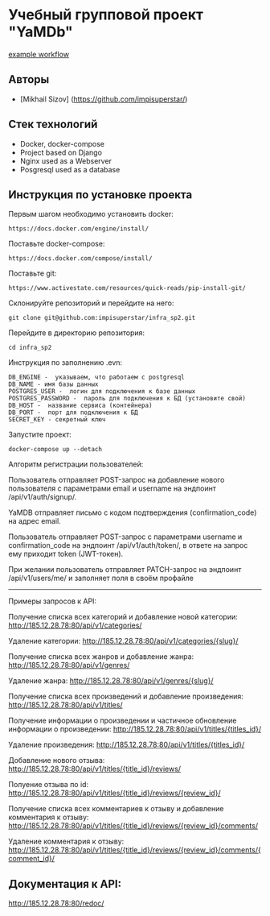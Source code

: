 # Учебный групповой проект "YaMDb"

[example workflow]((https://github.com/impisuperstar/yamdb_final/actions/workflows/yamdb_workflow.yaml/badge.svg)
)

## Авторы
- [Mikhail Sizov] (https://github.com/impisuperstar/)

## Стек технологий
- Docker, docker-compose
- Project based on Django
- Nginx used as a Webserver
- Posgresql used as a database

## Инструкция по установке проекта
Первым шагом необходимо установить docker:
```
https://docs.docker.com/engine/install/
```

Поставьте docker-compose:
```
https://docs.docker.com/compose/install/
```

Поставьте git:
```
https://www.activestate.com/resources/quick-reads/pip-install-git/
```

Склонируйте репозиторий и перейдите на него:
```
git clone git@github.com:impisuperstar/infra_sp2.git
```

Перейдите в директорию репозитория:
```
cd infra_sp2
```
Инструкция по заполнению .evn:
```
DB_ENGINE -  указываем, что работаем с postgresql
DB_NAME - имя базы данных
POSTGRES_USER -  логин для подключения к базе данных
POSTGRES_PASSWORD -  пароль для подключения к БД (установите свой)
DB_HOST -  название сервиса (контейнера)
DB_PORT -  порт для подключения к БД
SECRET_KEY - секретный ключ
```

Запустите проект:
```
docker-compose up --detach
```

Алгоритм регистрации пользователей:

Пользователь отправляет POST-запрос на добавление нового пользователя с параметрами email и username на эндпоинт /api/v1/auth/signup/.

YaMDB отправляет письмо с кодом подтверждения (confirmation_code) на адрес email.

Пользователь отправляет POST-запрос с параметрами username и confirmation_code на эндпоинт /api/v1/auth/token/, в ответе на запрос ему приходит token (JWT-токен).

При желании пользователь отправляет PATCH-запрос на эндпоинт /api/v1/users/me/ и заполняет поля в своём профайле
________________________________________________________________________
Примеры запросов к API:

Получение списка всех категорий и добавление новой категории: http://185.12.28.78:80/api/v1/categories/

Удаление категории: http://185.12.28.78:80/api/v1/categories/{slug}/

Получение списка всех жанров и добавление жанра: http://185.12.28.78:80/api/v1/genres/

Удаление жанра: http://185.12.28.78:80/api/v1/genres/{slug}/

Получение списка всех произведений и добавление произведения: http://185.12.28.78:80/api/v1/titles/

Получение информации о произведении и частичное обновление информации о произведении: http://185.12.28.78:80/api/v1/titles/{titles_id}/

Удаление произведения: http://185.12.28.78:80/api/v1/titles/{titles_id}/

Добавление нового отзыва: http://185.12.28.78:80/api/v1/titles/{title_id}/reviews/

Полуение отзыва по id: http://185.12.28.78:80/api/v1/titles/{title_id}/reviews/{review_id}/

Получение списка всех комментариев к отзыву и добавление комментария к отзыву: http://185.12.28.78:80/api/v1/titles/{title_id}/reviews/{review_id}/comments/

Удаление комментария к отзыву: http://185.12.28.78:80/api/v1/titles/{title_id}/reviews/{review_id}/comments/{comment_id}/

## Документация к API:

http://185.12.28.78:80/redoc/
